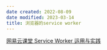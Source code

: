 ```yaml
---
date created: 2022-08-09
date modified: 2023-03-14
title: 浏览器的service worker
---
```


[网易云课堂 Service Worker 运用与实践](https://mp.weixin.qq.com/s/3Ep5pJULvP7WHJvVJNDV-g)
